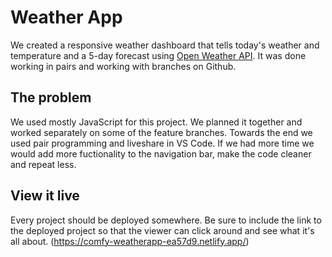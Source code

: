 # Weather App

We created a responsive weather dashboard that tells today's weather and temperature and a 5-day forecast using [Open Weather API](https://openweathermap.org/). It was done working in pairs and working with branches on Github.

## The problem

We used mostly JavaScript for this project. We planned it together and worked separately on some of the feature branches. Towards the end we used pair programming and liveshare in VS Code.
If we had more time we would add more fuctionality to the navigation bar, make the code cleaner and repeat less.

## View it live

Every project should be deployed somewhere. Be sure to include the link to the deployed project so that the viewer can click around and see what it's all about.
(https://comfy-weatherapp-ea57d9.netlify.app/)
